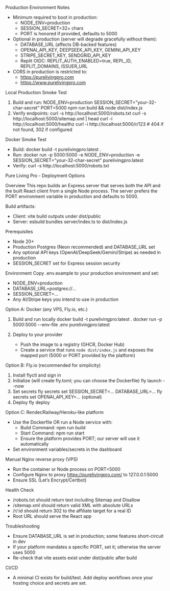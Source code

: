 Production Environment Notes
- Minimum required to boot in production:
  - NODE_ENV=production
  - SESSION_SECRET=32+ chars
  - PORT is honored if provided, defaults to 5000
- Optional in production (server will degrade gracefully without them):
  - DATABASE_URL (affects DB-backed features)
  - OPENAI_API_KEY, DEEPSEEK_API_KEY, GEMINI_API_KEY
  - STRIPE_SECRET_KEY, SENDGRID_API_KEY
  - Replit OIDC: REPLIT_AUTH_ENABLED=true, REPL_ID, REPLIT_DOMAINS, ISSUER_URL
- CORS in production is restricted to:
  - https://purelivingpro.com
  - https://www.purelivingpro.com

Local Production Smoke Test
1) Build and run:
   NODE_ENV=production SESSION_SECRET="your-32-char-secret" PORT=5000 npm run build && node dist/index.js
2) Verify endpoints:
   curl -s http://localhost:5000/robots.txt
   curl -s http://localhost:5000/sitemap.xml | head
   curl -i http://localhost:5000/healthz
   curl -i http://localhost:5000/r/123  # 404 if not found, 302 if configured

Docker Smoke Test
- Build:
  docker build -t purelivingpro:latest .
- Run:
  docker run -p 5000:5000 -e NODE_ENV=production -e SESSION_SECRET="your-32-char-secret" purelivingpro:latest
- Verify:
  curl -s http://localhost:5000/robots.txt


Pure Living Pro - Deployment Options

Overview
This repo builds an Express server that serves both the API and the built React client from a single Node process. The server prefers the PORT environment variable in production and defaults to 5000.

Build artifacts:
- Client: vite build outputs under dist/public
- Server: esbuild bundles server/index.ts to dist/index.js

Prerequisites
- Node 20+
- Production Postgres (Neon recommended) and DATABASE_URL set
- Any optional API keys (OpenAI/DeepSeek/Gemini/Stripe) as needed in production
- SESSION_SECRET set for Express session security

Environment
Copy .env.example to your production environment and set:
- NODE_ENV=production
- DATABASE_URL=postgres://...
- SESSION_SECRET=...
- Any AI/Stripe keys you intend to use in production

Option A: Docker (any VPS, Fly.io, etc.)
1) Build and run locally
   docker build -t purelivingpro:latest .
   docker run -p 5000:5000 --env-file .env purelivingpro:latest

2) Deploy to your provider
   - Push the image to a registry (GHCR, Docker Hub)
   - Create a service that runs `node dist/index.js` and exposes the mapped port (5000 or PORT provided by the platform)

Option B: Fly.io (recommended for simplicity)
1) Install flyctl and sign in
2) Initialize (will create fly.toml; you can choose the Dockerfile)
   fly launch --now
3) Set secrets
   fly secrets set SESSION_SECRET=... DATABASE_URL=...
   fly secrets set OPENAI_API_KEY=... (optional)
4) Deploy
   fly deploy

Option C: Render/Railway/Heroku-like platform
- Use the Dockerfile OR run a Node service with:
  - Build Command: npm run build
  - Start Command: npm run start
  - Ensure the platform provides PORT; our server will use it automatically
- Set environment variables/secrets in the dashboard

Manual Nginx reverse proxy (VPS)
- Run the container or Node process on PORT=5000
- Configure Nginx to proxy https://purelivingpro.com/ to 127.0.0.1:5000
- Ensure SSL (Let’s Encrypt/Certbot)

Health Check
- /robots.txt should return text including Sitemap and Disallow
- /sitemap.xml should return valid XML with absolute URLs
- /r/:id should return 302 to the affiliate target for a real ID
- Root URL should serve the React app

Troubleshooting
- Ensure DATABASE_URL is set in production; some features short-circuit in dev
- If your platform mandates a specific PORT, set it; otherwise the server uses 5000
- Re-check that vite assets exist under dist/public after build

CI/CD
- A minimal CI exists for build/test. Add deploy workflows once your hosting choice and secrets are set.
